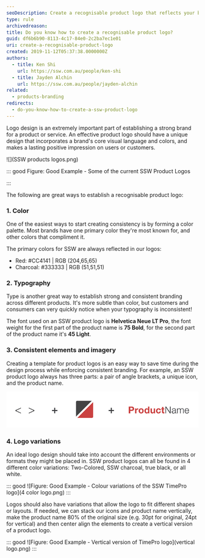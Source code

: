 ```yaml
---
seoDescription: Create a recognisable product logo that reflects your brand's core visual language and colors to make a lasting positive impression on users or customers.
type: rule
archivedreason:
title: Do you know how to create a recognisable product logo?
guid: df6b6b90-8113-4c17-84e0-2c2ba7ec1e01
uri: create-a-recognisable-product-logo
created: 2019-11-12T05:37:38.0000000Z
authors:
  - title: Ken Shi
    url: https://ssw.com.au/people/ken-shi
  - title: Jayden Alchin
    url: https://ssw.com.au/people/jayden-alchin
related:
  - products-branding
redirects:
  - do-you-know-how-to-create-a-ssw-product-logo
---
```


Logo design is an extremely important part of establishing a strong brand for a product or service. An effective product logo should have a unique design that incorporates a brand's core visual language and colors, and makes a lasting positive impression on users or customers.

<!--endintro-->

![](SSW products logos.png)

::: good
Figure: Good Example - Some of the current SSW Product Logos

:::

The following are great ways to establish a recognisable product logo:

### 1. Color

One of the easiest ways to start creating consistency is by forming a color palette. Most brands have one primary color they're most known for, and other colors that compliment it.

The primary colors for SSW are always reflected in our logos:

- Red: #CC4141 | RGB (204,65,65)
- Charcoal: #333333 | RGB (51,51,51)

### 2. Typography

Type is another great way to establish strong and consistent branding across different products. It's more subtle than color, but customers and consumers can very quickly notice when your typography is inconsistent!

The font used on an SSW product logo is **Helvetica Neue LT Pro**, the font weight for the first part of the product name is **75 Bold**, for the second part of the product name it's **45 Light**.

### 3. Consistent elements and imagery

Creating a template for product logos is an easy way to save time during the design process while enforcing consistent branding. For example, an SSW product logo always has three parts: a pair of angle brackets, a unique icon, and the product name.

![Figure: Main elements of an SSW product logo](logoparts.png)

### 4. Logo variations

An ideal logo design should take into account the different environments or formats they might be placed in. SSW product logos can all be found in 4 different color variations: Two-Colored, SSW charcoal, true black, or all white.

::: good
![Figure: Good Example - Colour variations of the SSW TimePro logo](4 color logo.png)
:::

Logos should also have variations that allow the logo to fit different shapes or layouts. If needed, we can stack our icons and product name vertically, make the product name 80% of the original size (e.g. 30pt for original, 24pt for vertical) and then center align the elements to create a vertical version of a product logo.

::: good
![Figure: Good Example - Vertical version of TimePro logo](vertical logo.png)
:::
